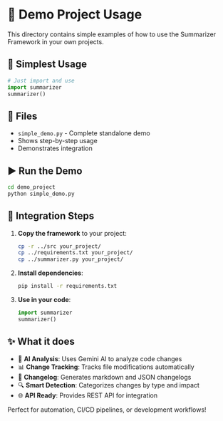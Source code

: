 # 🎯 Demo Project Usage

This directory contains simple examples of how to use the Summarizer Framework in your own projects.

## 🚀 Simplest Usage

```python
# Just import and use
import summarizer
summarizer()
```

## 📁 Files

- `simple_demo.py` - Complete standalone demo
- Shows step-by-step usage
- Demonstrates integration

## ▶️ Run the Demo

```bash
cd demo_project
python simple_demo.py
```

## 🔧 Integration Steps

1. **Copy the framework** to your project:
   ```bash
   cp -r ../src your_project/
   cp ../requirements.txt your_project/
   cp ../summarizer.py your_project/
   ```

2. **Install dependencies**:
   ```bash
   pip install -r requirements.txt
   ```

3. **Use in your code**:
   ```python
   import summarizer
   summarizer()
   ```

## ✨ What it does

- 🤖 **AI Analysis**: Uses Gemini AI to analyze code changes
- 📊 **Change Tracking**: Tracks file modifications automatically  
- 📝 **Changelog**: Generates markdown and JSON changelogs
- 🔍 **Smart Detection**: Categorizes changes by type and impact
- 🌐 **API Ready**: Provides REST API for integration

Perfect for automation, CI/CD pipelines, or development workflows!
